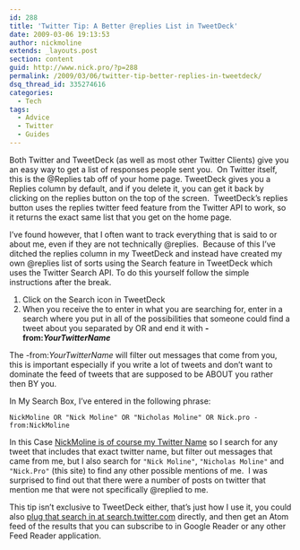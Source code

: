 ```yaml
---
id: 288
title: 'Twitter Tip: A Better @replies List in TweetDeck'
date: 2009-03-06 19:13:53
author: nickmoline
extends: _layouts.post
section: content
guid: http://www.nick.pro/?p=288
permalink: /2009/03/06/twitter-tip-better-replies-in-tweetdeck/
dsq_thread_id: 335274616
categories:
  - Tech
tags:
  - Advice
  - Twitter
  - Guides
---
```

Both Twitter and TweetDeck (as well as most other Twitter Clients) give you an easy way to get a list of responses people sent you.  On Twitter itself, this is the @Replies tab off of your home page. TweetDeck gives you a Replies column by default, and if you delete it, you can get it back by clicking on the replies button <amp-img title="Replies button in TweetDeck" src="{{ $page->baseUrl }}/wp-content/uploads/sites/4/2009/03/region-capture-3.png" alt="Replies button in TweetDeck" width="30" height="28" layout="fixed"></amp-img> on the top of the screen.  TweetDeck&#8217;s replies button uses the replies twitter feed feature from the Twitter API to work, so it returns the exact same list that you get on the home page.

I&#8217;ve found however, that I often want to track everything that is said to or about me, even if they are not technically @replies.  Because of this I&#8217;ve ditched the replies column in my TweetDeck and instead have created my own @replies list of sorts using the Search feature in TweetDeck which uses the Twitter Search API. To do this yourself follow the simple instructions after the break.  

<!--more-->

<amp-img title="@Replies tab on Twitter" src="{{ $page->baseUrl }}/wp-content/uploads/sites/4/2009/03/region-capture-2.png" alt="@Replies tab on Twitter" width="799" height="218" layout="responsive" lightbox>
  <amp-img fallback title="@Replies tab on Twitter" src="{{ $page->baseUrl }}/wp-content/uploads/sites/4/2009/03/region-capture-2.png" alt="@Replies tab on Twitter" width="799" height="218" layout="responsive" lightbox></amp-img>
</amp-img>

1. Click on the Search icon in TweetDeck <amp-img title="Search Button in TweetDeck" src="{{ $page->baseUrl }}/wp-content/uploads/sites/4/2009/03/region-capture-4.png" alt="Search Button in TweetDeck" width="26" height="30" layout="fixed">
<amp-img title="Tweet Deck: What are you Searching for?" src="{{ $page->baseUrl }}/wp-content/uploads/sites/4/2009/03/region-capture-5.png" alt="Tweet Deck: What are you Searching for?" width="447" height="69" layout="responsive" lightbox></amp-img>
2. When you receive the to enter in what you are searching for, enter in a search where you put in all of the possibilities that someone could find a tweet about you separated by OR and end it with **-from:_YourTwitterName_**

The -from:_YourTwitterName_ will filter out messages that come from you, this is important especially if you write a lot of tweets and don&#8217;t want to dominate the feed of tweets that are supposed to be ABOUT you rather then BY you.

In My Search Box, I&#8217;ve entered in the following phrase:

```
NickMoline OR "Nick Moline" OR "Nicholas Moline" OR Nick.pro -from:NickMoline
```

In this Case <a title="Follow @NickMoline on Twitter" href="http://twitter.com/NickMoline" target="_blank">NickMoline is of course my Twitter Name</a> so I search for any tweet that includes that exact twitter name, but filter out messages that came from me, but I also search for `"Nick Moline"`, `"Nicholas Moline"` and `"Nick.Pro"` (this site) to find any other possible mentions of me.  I was surprised to find out that there were a number of posts on twitter that mention me that were not specifically @replied to me.

This tip isn&#8217;t exclusive to TweetDeck either, that&#8217;s just how I use it, you could also <a title="Search mentions of NickMoline" href="https://twitter.com/search?q=NickMoline%20OR%20%22Nick%20Moline%22%20OR%20%22Nicholas%20Moline%22%20OR%20Nick.pro%20-from%3ANickMoline&src=typed_query" target="_blank" class="broken_link">plug that search in at search.twitter.com</a> directly, and then get an Atom feed of the results that you can subscribe to in Google Reader or any other Feed Reader application.
